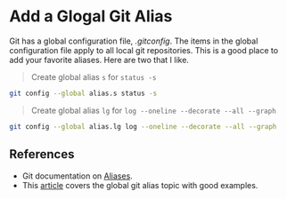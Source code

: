 # Add a Glogal Git Alias

Git has a global configuration file, _.gitconfig_. 
The items in the global configuration file apply to all local git repositories.
This is a good place to add your favorite aliases.
Here are two that I like.

> Create global alias `s` for `status -s`

```zsh
git config --global alias.s status -s
```

> Create global alias `lg` for `log --oneline --decorate --all --graph`

```zsh
git config --global alias.lg log --oneline --decorate --all --graph
```

## References

+ Git documentation on [Aliases](https://git-scm.com/book/en/v2/Git-Basics-Git-Aliases).
+ This [article](https://digitalfortress.tech/tips/create-global-gitconfig-git-alias/) covers the global git alias topic with good examples.
